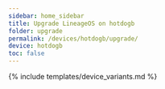 ```yaml
---
sidebar: home_sidebar
title: Upgrade LineageOS on hotdogb
folder: upgrade
permalink: /devices/hotdogb/upgrade/
device: hotdogb
toc: false
---
```

{% include templates/device_variants.md %}
